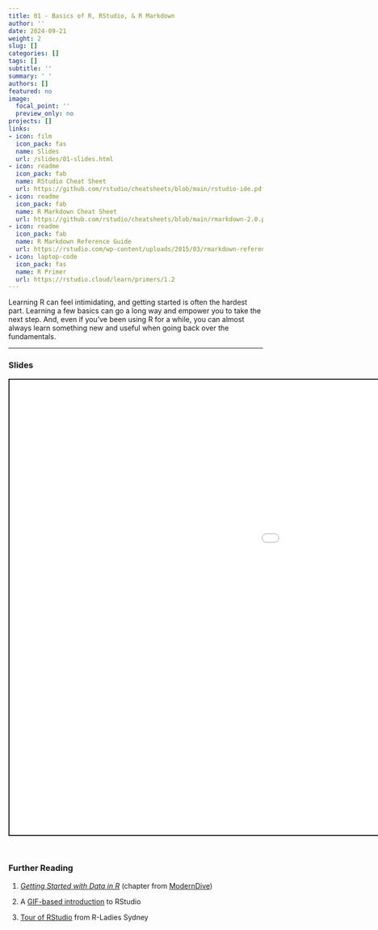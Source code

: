 ```yaml
---
title: 01 - Basics of R, RStudio, & R Markdown
author: ''
date: 2024-09-21
weight: 2
slug: []
categories: []
tags: []
subtitle: ''
summary: ' '
authors: []
featured: no
image:
  focal_point: ''
  preview_only: no
projects: []
links:
- icon: film
  icon_pack: fas
  name: Slides
  url: /slides/01-slides.html
- icon: readme
  icon_pack: fab
  name: RStudio Cheat Sheet
  url: https://github.com/rstudio/cheatsheets/blob/main/rstudio-ide.pdf
- icon: readme
  icon_pack: fab
  name: R Markdown Cheat Sheet
  url: https://github.com/rstudio/cheatsheets/blob/main/rmarkdown-2.0.pdf
- icon: readme
  icon_pack: fab
  name: R Markdown Reference Guide
  url: https://rstudio.com/wp-content/uploads/2015/03/rmarkdown-reference.pdf
- icon: laptop-code
  icon_pack: fas
  name: R Primer
  url: https://rstudio.cloud/learn/primers/1.2
---
```


<script src="{{< blogdown/postref >}}index_files/fitvids/fitvids.min.js"></script>

Learning R can feel intimidating, and getting started is often the hardest part. Learning a few basics can go a long way and empower you to take the next step. And, even if you’ve been using R for a while, you can almost always learn something new and useful when going back over the fundamentals.

------------------------------------------------------------------------

### Slides

<div class="shareagain" style="min-width:300px;margin:1em auto;" data-exeternal="1">
<iframe src="/slides/01-slides.html" width="1600" height="900" style="border:2px solid currentColor;" loading="lazy" allowfullscreen></iframe>
<script>fitvids('.shareagain', {players: 'iframe'});</script>
</div>

<br>

### Further Reading

<div class="book">

1.  [*Getting Started with Data in R*](https://moderndive.netlify.app/1-getting-started.html) (chapter from [ModernDive](https://moderndive.netlify.app/))

2.  A [GIF-based introduction](https://www.pipinghotdata.com/posts/2020-09-07-introducing-the-rstudio-ide-and-r-markdown/) to RStudio

3.  [Tour of RStudio](https://rladiessydney.org/courses/ryouwithme/01-basicbasics-1/) from R-Ladies Sydney

</div>
